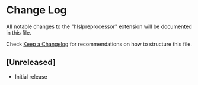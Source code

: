 # Change Log

All notable changes to the "hlslpreprocessor" extension will be documented in this file.

Check [Keep a Changelog](http://keepachangelog.com/) for recommendations on how to structure this file.

## [Unreleased]

- Initial release